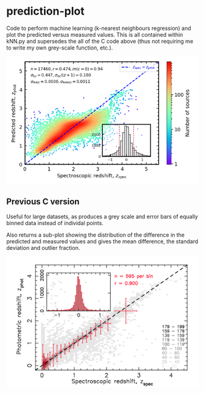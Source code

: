 # prediction-plot

Code to perform machine learning (k-nearest neighbours regression) and plot the predicted versus measured values. This is all contained within kNN.py and supersedes the all of the C code above (thus not requiring me to write my own grey-scale function, etc.).

![](https://raw.githubusercontent.com/steviecurran/prediction-plot/refs/heads/main/DESI_trun.csv_df_GRZW1W2_kNN.png)

## Previous C version

Useful for large datasets, as produces a grey scale and error bars of equally binned data instead of individal points. 

Also returns a sub-plot showing the distribution of the difference in the predicted and measured values and gives the mean difference, the standard deviation and outlier fraction.

![](https://raw.githubusercontent.com/steviecurran/prediction-plot/refs/heads/main/cmp22-Fig9.png)
